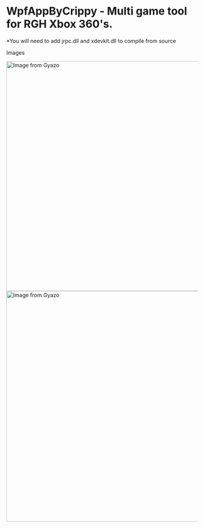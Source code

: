 # WpfAppByCrippy - Multi game tool for RGH Xbox 360's. 
*You will need to add jrpc.dll and xdevkit.dll to compile from source

Images

<a href="https://gyazo.com/907e1654430f11d1ab08c2a6d8ba9a64"><img src="https://i.gyazo.com/907e1654430f11d1ab08c2a6d8ba9a64.png" alt="Image from Gyazo" width="606"/></a>
<a href="https://gyazo.com/41ccce30ed6180fe8a26ed3a94b7c6dd"><img src="https://i.gyazo.com/41ccce30ed6180fe8a26ed3a94b7c6dd.gif" alt="Image from Gyazo" width="608"/></a>
